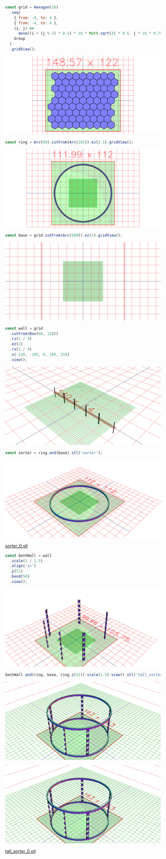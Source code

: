 ```JavaScript
const grid = Hexagon(16)
  .seq(
    { from: -4, to: 4 },
    { from: -4, to: 4 },
    (i, j) =>
      move((i + (j % 2) * 0.5) * 16 * Math.sqrt(3) * 0.5, j * 16 * 0.75),
    Group
  )
  .gridView();
```

![Image](lego_sorter.md.0.png)

```JavaScript
const ring = Arc(99).cutFrom(Arc(102)).ez(2.5).gridView();
```

![Image](lego_sorter.md.1.png)

```JavaScript
const base = grid.cutFrom(Arc(100)).ez(1).gridView();
```

![Image](lego_sorter.md.2.png)

```JavaScript
const wall = grid
  .cutFrom(Box(80, 110))
  .rz(1 / 4)
  .ez(2)
  .rx(1 / 4)
  .x(-210, -105, 0, 105, 210)
  .view();
```

![Image](lego_sorter.md.3.png)

```JavaScript
const sorter = ring.and(base).stl('sorter');
```

![Image](lego_sorter.md.4.png)

[sorter_0.stl](lego_sorter.sorter_0.stl)

```JavaScript
const bentWall = wall
  .scale(1 / 1.5)
  .align('z>')
  .y(51)
  .bend(50)
  .view();
```

![Image](lego_sorter.md.5.png)

```JavaScript
bentWall.and(ring, base, ring.z(52)).scale(1.5).view().stl('tall_sorter');
```

![Image](lego_sorter.md.6.png)

![Image](lego_sorter.md.7.png)

[tall_sorter_0.stl](lego_sorter.tall_sorter_0.stl)
